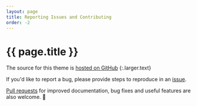 ```yaml
---
layout: page
title: Reporting Issues and Contributing
order: -2
---
```


# {{ page.title }}

The source for this theme is [hosted on GitHub][programming-pages]
{:.larger.text}

If you'd like to report a bug, please provide steps to reproduce in an [issue][issues].

[Pull requests][pull-requests] for improved documentation, bug fixes and useful features are also welcome. :gift_heart:



[programming-pages]: https://github.com/pixeldroid/programming-pages "The programming pages project on GitHub"
[issues]: https://github.com/pixeldroid/programming-pages/issues/new "Create a new issue for the programming pages project"
[pull-requests]: https://github.com/pixeldroid/programming-pages/pulls "Pull requests for programming-pages"
